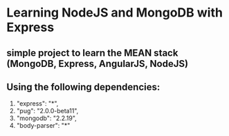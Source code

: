 # Learning NodeJS and MongoDB with Express


## simple project to learn the MEAN stack (MongoDB, Express, AngularJS, NodeJS)

## Using the following dependencies:
1. "express": "*",
2. "pug": "2.0.0-beta11",
3. "mongodb": "2.2.19",
4. "body-parser": "*"